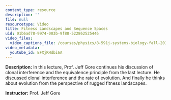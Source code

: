 ```yaml
---
content_type: resource
description: ''
file: null
resourcetype: Video
title: Fitness Landscapes and Sequence Spaces
uid: 01b6ad78-9974-003b-9f88-522862525446
video_files:
  video_captions_file: /courses/physics/8-591j-systems-biology-fall-2014/lecture-videos/fitness-landscapes-and-sequence-spaces/EFXjKHdbi6A.vtt
video_metadata:
  youtube_id: EFXjKHdbi6A
---
```


**Description:** In this lecture, Prof. Jeff Gore continues his discussion of clonal interference and the equivalence principle from the last lecture. He discussed clonal interference and the rate of evolution. And finally he thinks about evolution from the perspective of rugged fitness landscapes.

**Instructor:** Prof. Jeff Gore